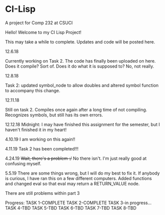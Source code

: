 # CI-Lisp
A project for Comp 232 at CSUCI

Hello! Welcome to my CI Lisp Project!

This may take a while to complete. Updates and code will be posted here.

12.6.18

Currently working on Task 2. The code has finally been uploaded on here. Does it compile? Sort of. Does it do what it is supposed to?
No, not really.


12.8.18

Task 2: updated symbol_node to allow doubles and altered symbol function to accompany this change.

12.11.18

Still on task 2. Compiles once again after a long time of not compiling. Recognizes symbols, but still has its own errors. 

12.12.18 Midnight:
I may have finished this assignment for the semester, but I haven't finished it in my heart!

4.10.19
I am working on this again!!

4.11.19
Task 2 has been completed!!!

4.24.19
<strike>Wait, there's a problem :/</strike> No there isn't. I'm just really good at confusing myself.

5.5.19
There are some things wrong, but I will do my best to fix it. If anybody is curious, I have ran this on a few different computers. Added functions and changed eval so that eval may return a RETURN_VALUE node.

There are still problems within part 3

Progress:
TASK 1-COMPLETE
TASK 2-COMPLETE
TASK 3-in progress...
TASK 4-TBD
TASK 5-TBD
TASK 6-TBD
TASK 7-TBD
TASK 8-TBD

